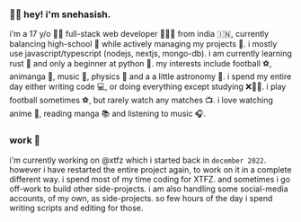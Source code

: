 ### 👋🏻 hey! i'm snehasish.

i'm a 17 y/o 👦🏻 full-stack web developer 👨🏻‍💻 from india 🇮🇳, currently balancing high-school 🎒 while actively managing my projects 📂. i mostly use javascript/typescript (nodejs, nextjs, mongo-db). i am currently learning rust 🧡 and only a beginner at python 🐍. my interests include football ⚽, animanga 💢, music 🎵, physics 🍎 and a a little astronomy 🌌. i spend my entire day either writing code 💻, or doing everything except studying ❌✍🏻. i play football sometimes ⚽, but rarely watch any matches 📺. i love watching anime 🥰, reading manga 📚 and listening to music 🎧.

### work 📂

i'm currently working on @xtfz which i started back in `december 2022`. however i have restarted the entire project again, to work on it in a complete different way. i spend most of my time coding for XTFZ. and sometimes i go off-work to build other side-projects. i am also handling some social-media accounts, of my own, as side-projects. so few hours of the day i spend writing scripts and editing for those.
